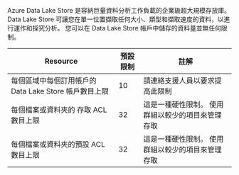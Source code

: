 Azure Data Lake Store 是容納巨量資料分析工作負載的企業級超大規模存放庫。 Data Lake Store 可讓您在單一位置擷取任何大小、類型和擷取速度的資料，以進行運作和探究分析。 您可以在 Data Lake Store 帳戶中儲存的資料量並無任何限制。

| **Resource** | **預設限制** | **註解** |
| --- | --- | --- |
| 每個區域中每個訂用帳戶的 Data Lake Store 帳戶數目上限 |10 | 請連絡支援人員以要求提高此限制 |
| 每個檔案或資料夾的 存取 ACL 數目上限 |32 | 這是一種硬性限制。 使用群組以較少的項目來管理存取 |
| 每個檔案或資料夾的預設 ACL 數目上限 |32 | 這是一種硬性限制。 使用群組以較少的項目來管理存取 |
